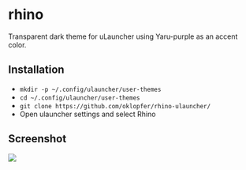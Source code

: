 # rhino

Transparent dark theme for uLauncher using Yaru-purple as an accent color.

## Installation

 - `mkdir -p ~/.config/ulauncher/user-themes`
 - `cd ~/.config/ulauncher/user-themes`
 - `git clone https://github.com/oklopfer/rhino-ulauncher/`
 - Open ulauncher settings and select Rhino


## Screenshot
<img src="./screenshot.png">
